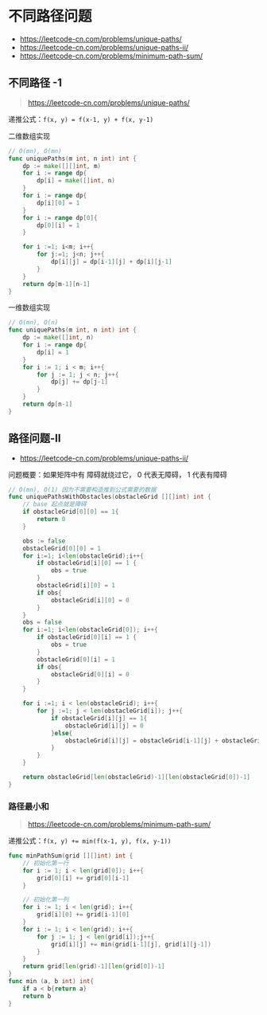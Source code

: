 # 不同路径问题

- https://leetcode-cn.com/problems/unique-paths/
- https://leetcode-cn.com/problems/unique-paths-ii/
- https://leetcode-cn.com/problems/minimum-path-sum/

## 不同路径 -1

> https://leetcode-cn.com/problems/unique-paths/

递推公式：`f(x, y) = f(x-1, y) + f(x, y-1)`

二维数组实现

```go
// O(mn), O(mn)
func uniquePaths(m int, n int) int {
    dp := make([][]int, m)
    for i := range dp{
        dp[i] = make([]int, n)
    }
    for i := range dp{
        dp[i][0] = 1
    }
    for i := range dp[0]{
        dp[0][i] = 1
    }

    for i :=1; i<m; i++{
        for j:=1; j<n; j++{
            dp[i][j] = dp[i-1][j] + dp[i][j-1]
        }
    }
    return dp[m-1][n-1]
}
```

一维数组实现

```go
// O(mn), O(n)
func uniquePaths(m int, n int) int {
    dp := make([]int, n)
    for i := range dp{
        dp[i] = 1
    }
    for i := 1; i < m; i++{
        for j := 1; j < n; j++{
            dp[j] += dp[j-1]
        }
    }
    return dp[n-1]
}
```

## 路径问题-II

- https://leetcode-cn.com/problems/unique-paths-ii/

问题概要：如果矩阵中有 障碍就绕过它， 0 代表无障碍， 1 代表有障碍

```go
// O(mn), O(1) 因为不需要构造推到公式需要的数据
func uniquePathsWithObstacles(obstacleGrid [][]int) int {
    // base 起点就是障碍
    if obstacleGrid[0][0] == 1{
        return 0
    }

    obs := false
    obstacleGrid[0][0] = 1
    for i:=1; i<len(obstacleGrid);i++{
        if obstacleGrid[i][0] == 1 {
            obs = true
        }
        obstacleGrid[i][0] = 1
        if obs{
            obstacleGrid[i][0] = 0
        }
    }
    obs = false
    for i:=1; i<len(obstacleGrid[0]); i++{
        if obstacleGrid[0][i] == 1 {
            obs = true
        }
        obstacleGrid[0][i] = 1
        if obs{
            obstacleGrid[0][i] = 0
        }
    }

    for i :=1; i < len(obstacleGrid); i++{
        for j :=1; j < len(obstacleGrid[i]); j++{
            if obstacleGrid[i][j] == 1{
                obstacleGrid[i][j] = 0
            }else{
                obstacleGrid[i][j] = obstacleGrid[i-1][j] + obstacleGrid[i][j-1]
            }
        }
    }

    return obstacleGrid[len(obstacleGrid)-1][len(obstacleGrid[0])-1]
}
```

### 路径最小和

> https://leetcode-cn.com/problems/minimum-path-sum/

递推公式：`f(x, y) += min(f(x-1, y), f(x, y-1))`

```go
func minPathSum(grid [][]int) int {
    // 初始化第一行
    for i := 1; i < len(grid[0]); i++{
        grid[0][i] += grid[0][i-1]
    }

    // 初始化第一列
    for i := 1; i < len(grid); i++{
        grid[i][0] += grid[i-1][0]
    }
    for i := 1; i < len(grid); i++{
        for j := 1; j < len(grid[i]);j++{
            grid[i][j] += min(grid[i-1][j], grid[i][j-1])
        }
    }
    return grid[len(grid)-1][len(grid[0])-1]
}
func min (a, b int) int{
    if a < b{return a}
    return b
}
```

